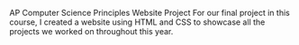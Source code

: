 AP Computer Science Principles Website Project
For our final project in this course, I created a website using HTML and CSS to showcase all the projects we worked on throughout this year.
